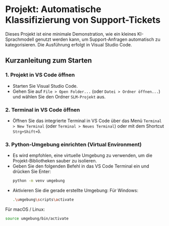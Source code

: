 # Projekt: Automatische Klassifizierung von Support-Tickets

Dieses Projekt ist eine minimale Demonstration, wie ein kleines KI-Sprachmodell genutzt werden kann, um Support-Anfragen automatisch zu kategorisieren. Die Ausführung erfolgt in Visual Studio Code.

## Kurzanleitung zum Starten

### 1. Projekt in VS Code öffnen
- Starten Sie Visual Studio Code.
- Gehen Sie auf `File > Open Folder...` (oder `Datei > Ordner öffnen...`) und wählen Sie den Ordner `SLM-Projekt` aus.

### 2. Terminal in VS Code öffnen
- Öffnen Sie das integrierte Terminal in VS Code über das Menü `Terminal > New Terminal` (oder `Terminal > Neues Terminal`) oder mit dem Shortcut `Strg+Shift+Ö`.

### 3. Python-Umgebung einrichten (Virtual Environment)
- Es wird empfohlen, eine virtuelle Umgebung zu verwenden, um die Projekt-Bibliotheken sauber zu isolieren.
- Geben Sie den folgenden Befehl in das VS Code Terminal ein und drücken Sie Enter:
  ```bash
  python -m venv umgebung

- Aktivieren Sie die gerade erstellte Umgebung:
  Für Windows:
  ```bash
  .\umgebung\scripts\activate

Für macOS / Linux:
  ```bash
  source umgebung/bin/activate